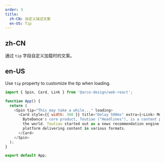 ```yaml
---
order: 3
title:
  zh-CN: 自定义描述文案
  en-US: Tip
---
```


## zh-CN

通过 `tip` 字段自定义加载时的文案。

## en-US

Use `tip` property to customize the tip when loading.

```js
import { Spin, Card, Link } from '@arco-design/web-react';

function App() {
  return (
    <Spin tip="This may take a while..." loading>
      <Card style={{ width: 360 }} title="Delay 500ms" extra={<Link> More </Link>}>
        ByteDance's core product, Toutiao ("Headlines"), is a content platform in China and around
        the world. Toutiao started out as a news recommendation engine and gradually evolved into a
        platform delivering content in various formats.
      </Card>
    </Spin>
  );
}

export default App;
```
